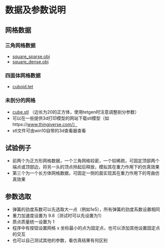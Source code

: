 # 数据及参数说明

## 网格数据

### 三角网格数据

- [square_sparse.obj](https://github.com/Ubpa/USTC_CG_Data/tree/master/Homeworks/06_MassSpring/Mesh/square_sparse.obj) 
- [square_dense.obj](https://github.com/Ubpa/USTC_CG_Data/tree/master/Homeworks/06_MassSpring/Mesh/square_dense.obj) 

### 四面体网格数据

- [cuboid.tet](https://github.com/Ubpa/USTC_CG_Data/tree/master/Homeworks/06_MassSpring/Mesh/cuboid.tet) 

### 未剖分的网格

- [cube.stl](https://github.com/Ubpa/USTC_CG_Data/tree/master/Homeworks/06_MassSpring/Mesh/cube.stl) （边长为20的正方体，使用tetgen时注意调整剖分参数）
- 可以在一些提供3d打印模型的网站下载stl模型（如https://www.thingiverse.com/）
- stl文件可由win10自带的3d查看器查看

## 试验例子

- 前两个为正方形网格数据，一个三角网格较密，一个较稀疏，可固定顶部两个端点或顶部边，将另一头的顶点拎起后释放，模拟其在重力作用下的仿真效果
- 第三个为一个长方体网格数据，可固定一侧的面实现其在重力作用下的弯曲仿真效果

## 参数选取

- 弹簧的劲度系数可以先选取大一点（例如1e5），所有弹簧的劲度系数设置相同
- 重力加速度设置为 9.8（测试时可以先设置为1）
- 质点质量统一设置为 1
- 程序中有按钮设置网格 x 坐标最小的点为固定点，也可以添加其他设置固定点的交互
- 也可以自己测试其他的参数，看仿真结果有何区别
